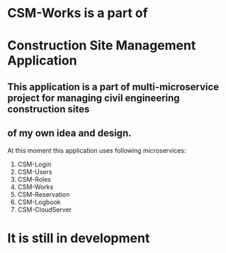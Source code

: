 # CSM-Works is a part of
# Construction Site Management Application

## This application is a part of multi-microservice project for managing civil engineering construction sites
## of my own idea and design.

At this moment this application uses following microservices:
1. CSM-Login
2. CSM-Users
3. CSM-Roles
4. CSM-Works
5. CSM-Reservation
6. CSM-Logbook
7. CSM-CloudServer

# It is still in development